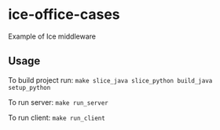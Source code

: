 # ice-office-cases
Example of Ice middleware

## Usage
To build project run: `make slice_java slice_python build_java setup_python`

To run server: `make run_server`

To run client: `make run_client`
